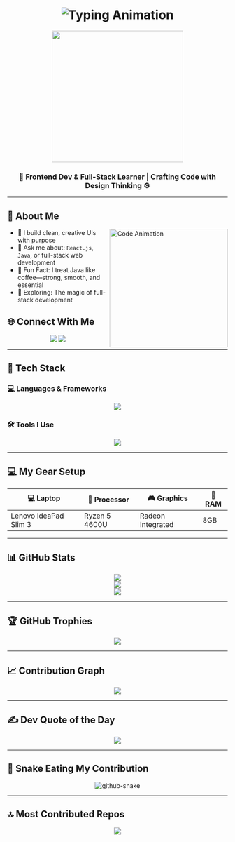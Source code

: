 <h1 align="center">
  <img src="https://readme-typing-svg.herokuapp.com?font=Fira+Code&size=25&duration=3000&pause=1000&center=true&vCenter=true&width=500&lines=Hi+I'm+Vignesh+Aravindh!;Full+Stack+Web+Developer;Exploring+Java+%26+React.js;Coding+with+Creativity+%F0%9F%9A%80" alt="Typing Animation" />
</h1>



<p align="center">
  <img src="https://mir-s3-cdn-cf.behance.net/project_modules/source/06f21a161921919.63cd7887d0a70.gif" width="300" />
</p>

<h3 align="center">
  <strong>🚀 Frontend Dev & Full-Stack Learner | Crafting Code with Design Thinking ⚙️</strong>
</h3>

---

## 🧠 About Me

<img align="right" src="https://mir-s3-cdn-cf.behance.net/project_modules/source/06f21a161921919.63cd7887d0a70.gif" width="270" alt="Code Animation" />

- 🎯 I build clean, creative UIs with purpose  
- 💬 Ask me about: `React.js`, `Java`, or full-stack web development  
- 🤖 Fun Fact: I treat Java like coffee—strong, smooth, and essential  
- 🧪 Exploring: The magic of full-stack development


## 🌐 Connect With Me

<p align="center">
  <a href="https://linkedin.com/in/aravindh" target="_blank"><img src="https://skillicons.dev/icons?i=linkedin" /></a>
  <a href="mailto:vignesharavindh.official@gmail.com"><img src="https://skillicons.dev/icons?i=gmail" /></a>
</p>

---

## 🧰 Tech Stack

### 💻 Languages & Frameworks
<p align="center">
  <img src="https://skillicons.dev/icons?i=html,css,js,react,,bootstrap,tailwind,python,java" />
</p>

### 🛠️ Tools I Use
<p align="center">
  <img src="https://skillicons.dev/icons?i=,github,vscode,,figma,mysql" />
</p>

---

## 💻 My Gear Setup

| 💻 Laptop              | 🧠 Processor     | 🎮 Graphics         | 🔋 RAM   |
|------------------------|------------------|----------------------|----------|
| Lenovo IdeaPad Slim 3  | Ryzen 5 4600U    | Radeon Integrated    | 8GB      |

---

## 📊 GitHub Stats

<p align="center">
  <img src="https://github-readme-stats.vercel.app/api?username=Aravindh-vignesh&theme=github_dark&hide_border=false&include_all_commits=true&count_private=true" />
  <br/>
  <img src="https://streak-stats.demolab.com?user=Aravindh-vignesh&theme=github-dark&hide_border=false" />
  <br/>
  <img src="https://github-readme-stats.vercel.app/api/top-langs/?username=Aravindh-vignesh&theme=github_dark&hide_border=false&layout=compact" />
</p>

---

## 🏆 GitHub Trophies

<p align="center">
  <img src="https://github-profile-trophy.vercel.app/?username=Aravindh-vignesh&theme=algolia&no-frame=false&no-bg=true&margin-w=15" />
</p>

---

## 📈 Contribution Graph

<p align="center">
  <img src="https://github-readme-activity-graph.vercel.app/graph?username=Aravindh-vignesh&theme=react-dark&bg_color=1d1d1d&color=00bcd4&line=00f5a0&point=f5a623&area=true&hide_border=true" />
</p>

---

## ✍️ Dev Quote of the Day

<p align="center">
  <img src="https://quotes-github-readme.vercel.app/api?type=horizontal&theme=dark" />
</p>

---

## 🐍 Snake Eating My Contribution

<p align="center">
  <picture>
    <source media="(prefers-color-scheme: dark)" srcset="https://raw.githubusercontent.com/Aravindh-vignesh/Aravindh-vignesh/output/github-snake-dark.svg" />
    <source media="(prefers-color-scheme: light)" srcset="https://raw.githubusercontent.com/Aravindh-vignesh/Aravindh-vignesh/output/github-snake.svg" />
    <img alt="github-snake" src="https://raw.githubusercontent.com/Aravindh-vignesh/Aravindh-vignesh/output/github-snake.svg" />
  </picture>
</p>


---

## 🔝 Most Contributed Repos

<p align="center">
  <img src="https://github-contributor-stats.vercel.app/api?username=Aravindh-vignesh&limit=5&theme=dark&combine_all_yearly_contributions=true" />
</p>


<!-- Proudly created with GPRM ( https://gprm.itsvg.in ) -->
